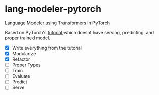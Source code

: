 # lang-modeler-pytorch
Language Modeler using Transformers in PyTorch

Based on PyTorch's [ tutorial ]( https://pytorch.org/tutorials/beginner/transformer_tutorial.html ) which doesnt have serving, predicting, and proper trained model.

- [x] Write everything from the tutorial
- [x] Modularize
- [x] Refactor
- [ ] Proper Types
- [ ] Train 
- [ ] Evaluate 
- [ ] Predict
- [ ] Serve
